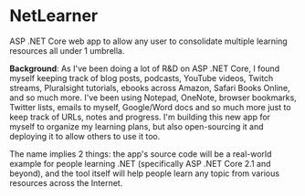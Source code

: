 # NetLearner
ASP .NET Core web app to allow any user to consolidate multiple learning resources all under 1 umbrella.

**Background**: As I've been doing a lot of R&D on ASP .NET Core, I found myself keeping track of blog posts, podcasts, YouTube videos, Twitch streams, Pluralsight tutorials, ebooks across Amazon, Safari Books Online, and so much more. I've been using Notepad, OneNote, browser bookmarks, Twitter lists, emails to myself, Google/Word docs and so much more just to keep track of URLs, notes and progress. I'm building this new app for myself to organize my learning plans, but also open-sourcing it and deploying it to allow others to use it too.

The name implies 2 things: the app's source code will be a real-world example for people learning .NET (specifically ASP .NET Core 2.1 and beyond), and the tool itself will help people learn any topic from various resources across the Internet. 
